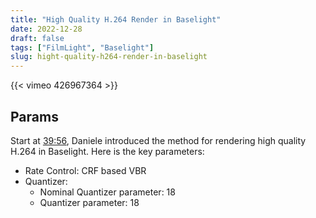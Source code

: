 ```yaml
---
title: "High Quality H.264 Render in Baselight"
date: 2022-12-28
draft: false
tags: ["FilmLight", "Baselight"]
slug: hight-quality-h264-render-in-baselight
---
```


<!-- {{< youtube id="Vj5zy2q7O9U" >}} -->

{{< vimeo 426967364 >}}

## Params

Start at [39:56](https://vimeo.com/426967364#t=2396s), Daniele introduced the method for
rendering high quality H.264 in Baselight. Here is the key parameters:

- Rate Control: CRF based VBR
- Quantizer:
  - Nominal Quantizer parameter: 18
  - Quantizer parameter: 18
